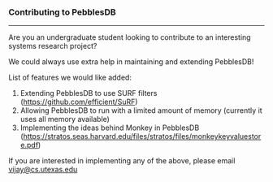 ### Contributing to PebblesDB
-----
Are you an undergraduate student looking to contribute to an interesting systems research project?

We could always use extra help in maintaining and extending PebblesDB! 

List of features we would like added:

1. Extending PebblesDB to use SURF filters (https://github.com/efficient/SuRF)
2. Allowing PebblesDB to run with a limited amount of memory (currently it uses all memory available)
3. Implementing the ideas behind Monkey in PebblesDB (https://stratos.seas.harvard.edu/files/stratos/files/monkeykeyvaluestore.pdf)

If you are interested in implementing any of the above, please email vijay@cs.utexas.edu
